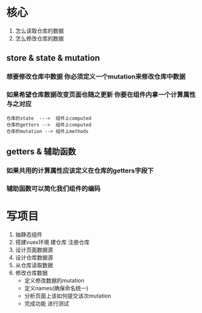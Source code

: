 # 核心
  1. 怎么读取仓库的数据
  2. 怎么修改仓库的数据

## store & state & mutation
### 想要修改仓库中数据 你必须定义一个mutation来修改仓库中数据
### 如果希望仓库数据改变页面也随之更新 你要在组件内拿一个计算属性与之对应
    仓库的state  --->  组件上computed
    仓库的getters -->  组件上computed
    仓库的mutation --> 组件上methods

## getters & 辅助函数    
### 如果共用的计算属性应该定义在仓库的getters字段下
###  辅助函数可以简化我们组件的编码
    
# 写项目
 1. 抽静态组件
 2. 搭建vuex环境
        建仓库
        注册仓库
 3. 设计页面数据源
 4. 设计仓库数据源
 5. 从仓库读取数据
 6. 修改仓库数据
      - 定义修改数据的mutation
      - 定义names(确保命名统一)
      - 分析页面上该如何提交该次mutation     
      - 完成功能 进行测试
  

